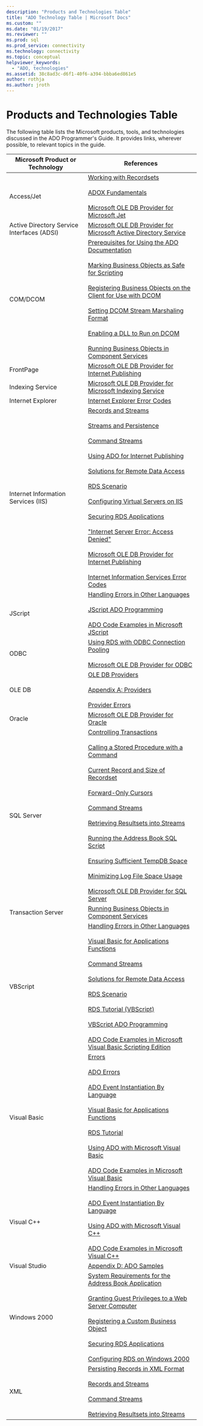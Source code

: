 ```yaml
---
description: "Products and Technologies Table"
title: "ADO Technology Table | Microsoft Docs"
ms.custom: ""
ms.date: "01/19/2017"
ms.reviewer: ""
ms.prod: sql
ms.prod_service: connectivity
ms.technology: connectivity
ms.topic: conceptual
helpviewer_keywords:
  - "ADO, technologies"
ms.assetid: 38c8ad3c-d6f1-40f6-a394-bbba6ed861e5
author: rothja
ms.author: jroth
---
```

# Products and Technologies Table
The following table lists the Microsoft products, tools, and technologies discussed in the ADO Programmer's Guide. It provides links, wherever possible, to relevant topics in the guide.

|Microsoft Product or Technology|References|
|-------------------------------------|----------------|
|Access/Jet|[Working with Recordsets](../../ado/guide/data/working-with-recordsets.md)<br /><br /> [ADOX Fundamentals](../../ado/guide/extensions/adox-fundamentals.md)<br /><br /> [Microsoft OLE DB Provider for Microsoft Jet](../../ado/guide/appendixes/microsoft-ole-db-provider-for-microsoft-jet.md)|
|Active Directory Service Interfaces (ADSI)|[Microsoft OLE DB Provider for Microsoft Active Directory Service](../../ado/guide/appendixes/microsoft-ole-db-provider-for-microsoft-active-directory-service.md)|
|COM/DCOM|[Prerequisites for Using the ADO Documentation](../../ado/guide/prerequisites-for-using-the-ado-documentation.md)<br /><br /> [Marking Business Objects as Safe for Scripting](../../ado/guide/remote-data-service/marking-business-objects-as-safe-for-scripting.md)<br /><br /> [Registering Business Objects on the Client for Use with DCOM](../../ado/guide/remote-data-service/registering-business-objects-on-the-client-for-use-with-dcom.md)<br /><br /> [Setting DCOM Stream Marshaling Format](../../ado/guide/remote-data-service/setting-dcom-stream-marshaling-format.md)<br /><br /> [Enabling a DLL to Run on DCOM](../../ado/guide/remote-data-service/enabling-a-dll-to-run-on-dcom.md)<br /><br /> [Running Business Objects in Component Services](../../ado/guide/remote-data-service/running-business-objects-in-component-services.md)|
|FrontPage|[Microsoft OLE DB Provider for Internet Publishing](../../ado/guide/appendixes/microsoft-ole-db-provider-for-internet-publishing.md)|
|Indexing Service|[Microsoft OLE DB Provider for Microsoft Indexing Service](../../ado/guide/appendixes/microsoft-ole-db-provider-for-microsoft-indexing-service.md)|
|Internet Explorer|[Internet Explorer Error Codes](../../ado/guide/appendixes/internet-explorer-error-codes.md)|
|Internet Information Services (IIS)|[Records and Streams](../../ado/guide/data/records-and-streams.md)<br /><br /> [Streams and Persistence](../../ado/guide/data/streams-and-persistence.md)<br /><br /> [Command Streams](../../ado/guide/data/command-streams.md)<br /><br /> [Using ADO for Internet Publishing](../../ado/guide/data/using-ado-for-internet-publishing.md)<br /><br /> [Solutions for Remote Data Access](../../ado/guide/remote-data-service/solutions-for-remote-data-access.md)<br /><br /> [RDS Scenario](../../ado/guide/remote-data-service/rds-scenario.md)<br /><br /> [Configuring Virtual Servers on IIS](../../ado/guide/remote-data-service/configuring-virtual-servers-on-iis.md)<br /><br /> [Securing RDS Applications](../../ado/guide/remote-data-service/securing-rds-applications.md)<br /><br /> ["Internet Server Error: Access Denied"](../../ado/guide/remote-data-service/internet-server-error-access-denied.md)<br /><br /> [Microsoft OLE DB Provider for Internet Publishing](../../ado/guide/appendixes/microsoft-ole-db-provider-for-internet-publishing.md)<br /><br /> [Internet Information Services Error Codes](../../ado/guide/appendixes/internet-information-services-error-codes.md)|
|JScript|[Handling Errors in Other Languages](../../ado/guide/data/handling-errors-in-other-languages.md)<br /><br /> [JScript ADO Programming](../../ado/guide/appendixes/jscript-ado-programming.md)<br /><br /> [ADO Code Examples in Microsoft JScript](../../ado/reference/ado-api/ado-code-examples-in-microsoft-jscript.md)|
|ODBC|[Using RDS with ODBC Connection Pooling](../../ado/guide/remote-data-service/using-rds-with-odbc-connection-pooling.md)<br /><br /> [Microsoft OLE DB Provider for ODBC](../../ado/guide/appendixes/microsoft-ole-db-provider-for-odbc.md)|
|OLE DB|[OLE DB Providers](../../ado/guide/data/ole-db-providers-ado.md)<br /><br /> [Appendix A: Providers](../../ado/guide/appendixes/appendix-a-providers.md)<br /><br /> [Provider Errors](../../ado/guide/data/provider-errors.md)|
|Oracle|[Microsoft OLE DB Provider for Oracle](../../ado/guide/appendixes/microsoft-ole-db-provider-for-oracle.md)|
|SQL Server|[Controlling Transactions](../../ado/guide/data/controlling-transactions-ado.md)<br /><br /> [Calling a Stored Procedure with a Command](../../ado/guide/data/calling-a-stored-procedure-with-a-command.md)<br /><br /> [Current Record and Size of Recordset](../../ado/guide/data/current-record-and-size-of-recordset.md)<br /><br /> [Forward-Only Cursors](../../ado/guide/data/forward-only-cursors.md)<br /><br /> [Command Streams](../../ado/guide/data/command-streams.md)<br /><br /> [Retrieving Resultsets into Streams](../../ado/guide/data/retrieving-resultsets-into-streams.md)<br /><br /> [Running the Address Book SQL Script](../../ado/guide/remote-data-service/running-the-address-book-sql-script.md)<br /><br /> [Ensuring Sufficient TempDB Space](../../ado/guide/remote-data-service/ensuring-sufficient-tempdb-space.md)<br /><br /> [Minimizing Log File Space Usage](../../ado/guide/remote-data-service/minimizing-log-file-space-usage.md)<br /><br /> [Microsoft OLE DB Provider for SQL Server](../../ado/guide/appendixes/microsoft-ole-db-provider-for-sql-server.md)|
|Transaction Server|[Running Business Objects in Component Services](../../ado/guide/remote-data-service/running-business-objects-in-component-services.md)|
|VBScript|[Handling Errors in Other Languages](../../ado/guide/data/handling-errors-in-other-languages.md)<br /><br /> [Visual Basic for Applications Functions](../../ado/guide/data/visual-basic-for-applications-functions.md)<br /><br /> [Command Streams](../../ado/guide/data/command-streams.md)<br /><br /> [Solutions for Remote Data Access](../../ado/guide/remote-data-service/solutions-for-remote-data-access.md)<br /><br /> [RDS Scenario](../../ado/guide/remote-data-service/rds-scenario.md)<br /><br /> [RDS Tutorial (VBScript)](../../ado/guide/remote-data-service/rds-tutorial-vbscript.md)<br /><br /> [VBScript ADO Programming](../../ado/guide/appendixes/vbscript-ado-programming.md)<br /><br /> [ADO Code Examples in Microsoft Visual Basic Scripting Edition](../../ado/reference/ado-api/ado-code-examples-vbscript.md)|
|Visual Basic|[Errors](../../ado/guide/data/errors-ado.md)<br /><br /> [ADO Errors](../../ado/guide/data/ado-errors.md)<br /><br /> [ADO Event Instantiation By Language](../../ado/guide/data/ado-event-instantiation-by-language.md)<br /><br /> [Visual Basic for Applications Functions](../../ado/guide/data/visual-basic-for-applications-functions.md)<br /><br /> [RDS Tutorial](../../ado/guide/remote-data-service/rds-tutorial.md)<br /><br /> [Using ADO with Microsoft Visual Basic](../../ado/guide/appendixes/using-ado-with-microsoft-visual-basic.md)<br /><br /> [ADO Code Examples in Microsoft Visual Basic](../../ado/reference/ado-api/ado-code-examples-in-visual-basic.md)|
|Visual C++|[Handling Errors in Other Languages](../../ado/guide/data/handling-errors-in-other-languages.md)<br /><br /> [ADO Event Instantiation By Language](../../ado/guide/data/ado-event-instantiation-by-language.md)<br /><br /> [Using ADO with Microsoft Visual C++](../../ado/guide/appendixes/using-ado-with-microsoft-visual-c.md)<br /><br /> [ADO Code Examples in Microsoft Visual C++](../../ado/reference/ado-api/ado-code-examples-in-visual-c.md)|
|Visual Studio|[Appendix D: ADO Samples](../../ado/guide/appendixes/appendix-d-ado-samples.md)|
|Windows 2000|[System Requirements for the Address Book Application](../../ado/guide/remote-data-service/system-requirements-for-the-address-book-application.md)<br /><br /> [Granting Guest Privileges to a Web Server Computer](../../ado/guide/remote-data-service/granting-guest-privileges-to-a-web-server-computer.md)<br /><br /> [Registering a Custom Business Object](../../ado/guide/remote-data-service/registering-a-custom-business-object.md)<br /><br /> [Securing RDS Applications](../../ado/guide/remote-data-service/securing-rds-applications.md)<br /><br /> [Configuring RDS on Windows 2000](../../ado/guide/remote-data-service/configuring-rds-on-windows-2000.md)|
|XML|[Persisting Records in XML Format](../../ado/guide/data/persisting-records-in-xml-format.md)<br /><br /> [Records and Streams](../../ado/guide/data/records-and-streams.md)<br /><br /> [Command Streams](../../ado/guide/data/command-streams.md)<br /><br /> [Retrieving Resultsets into Streams](../../ado/guide/data/retrieving-resultsets-into-streams.md)|
